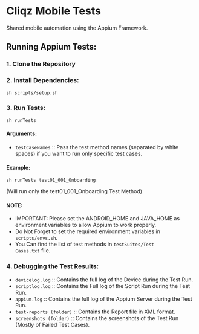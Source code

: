 # Cliqz Mobile Tests
Shared mobile automation using the Appium Framework.


## Running Appium Tests:

### 1. Clone the Repository

### 2. Install Dependencies:
    sh scripts/setup.sh

### 3. Run Tests:
    sh runTests

#### Arguments:
* <code>testCaseNames</code> :: Pass the test method names (separated by white spaces) if you want to run only specific test cases.

#### Example:
    sh runTests test01_001_Onboarding
(Will run only the test01_001_Onboarding Test Method)


#### NOTE:
* IMPORTANT: Please set the ANDROID_HOME and JAVA_HOME as environment variables to allow Appium to work properly.
* Do Not Forget to set the required environment variables in <code>scripts/envs.sh</code>.
* You Can find the list of test methods in <code>testSuites/Test Cases.txt</code> file.


### 4. Debugging the Test Results:
* <code>devicelog.log</code> :: Contains the full log of the Device during the Test Run.
* <code>scriptlog.log</code> :: Contains the Full log of the Script Run during the Test Run.
* <code>appium.log</code> :: Contains the full log of the Appium Server during the Test Run.
* <code>test-reports (folder)</code> :: Contains the Report file in XML format.
* <code>screenshots (folder)</code> :: Contains the screenshots of the Test Run (Mostly of Failed Test Cases).